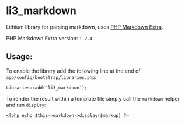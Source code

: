 # li3_markdown
Lithium library for parsing markdown, uses [PHP Markdown Extra](http://michelf.com/projects/php-markdown/).

PHP Markdown Extra version: `1.2.4`

## Usage:
To enable the library add the following line at the end of `app/config/bootstrap/libraries.php`:

    Libraries::add('li3_markdown');

To render the result within a template file simply call the `markdown` helper and run `display`:

    <?php echo $this->markdown->display($markup) ?>